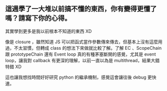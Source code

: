 ## 這週學了一大堆以前搞不懂的東西，你有變得更懂了嗎？請寫下你的心得。

其實學到更多是我以前根本不知道的東西 XD

像是 closure ，雖然知道 JS 可以把函式當作參數傳來傳去，但基本上沒有這麼用過，不太習慣，但轉成 class 的想法下來做就比較了解。了解 EC 、ScopeChain 跟 prototypeChain 還有 Event loop 真的有種茅塞斷開的感覺，尤其是 event loop，讓我對 callback 有更深的理解，以前一直以為是 multithread，結果大錯特錯 XD

這也讓我想找時間好好研究 python 的繼承機制，感覺這會讓往後 debug 更快速。

